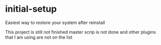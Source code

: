 # initial-setup
Easiest way to restore your system after reinstall

This project is still not finished master scrip is not done and other plugins that I am using are not on the list
